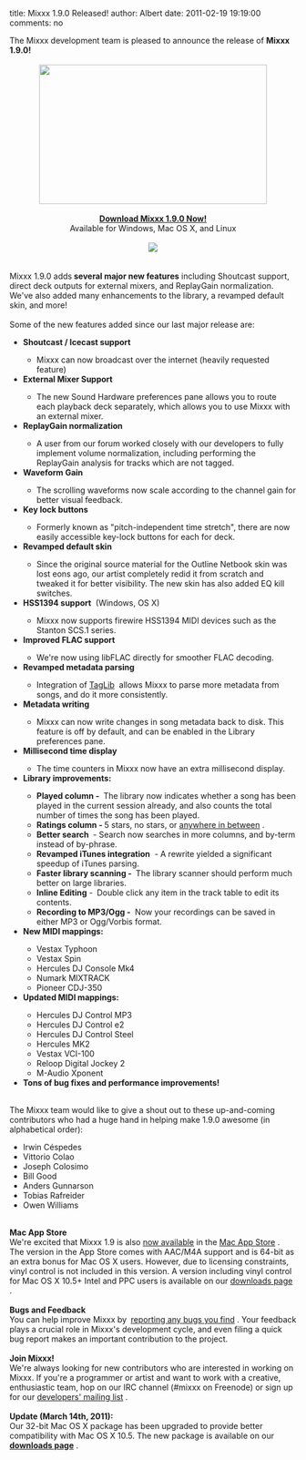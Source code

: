 title: Mixxx 1.9.0 Released!
author: Albert
date: 2011-02-19 19:19:00
comments: no

<div style="margin-bottom: 0px; margin-left: 0px; margin-right: 0px; margin-top: 0px;">The Mixxx development team is pleased to announce the release of&nbsp;<b>Mixxx 1.9.0!</b>
</div>
<div style="margin-bottom: 0px; margin-left: 0px; margin-right: 0px; margin-top: 0px;"><br />
</div>
<div class="separator" style="clear: both; margin-bottom: 0px; margin-left: 0px; margin-right: 0px; margin-top: 0px; text-align: center;"><a href="{static}/images/news/Picture-12.png" imageanchor="1" style="margin-left: 1em; margin-right: 1em;"><img border="0" src="{static}/images/news/Picture-12.png" height="245" style="cursor: move;" width="400" />
</a>
</div>
<div class="separator" style="clear: both; margin-bottom: 0px; margin-left: 0px; margin-right: 0px; margin-top: 0px; text-align: center;"><br />
</div>
<div class="separator" style="clear: both; margin-bottom: 0px; margin-left: 0px; margin-right: 0px; margin-top: 0px; text-align: center;"><b><a href="http://www.mixxx.org/download/">Download Mixxx 1.9.0 Now!</a>
</b>
</div>
<div class="separator" style="clear: both; margin-bottom: 0px; margin-left: 0px; margin-right: 0px; margin-top: 0px; text-align: center;">Available for Windows, Mac OS X, and Linux</div>
<div class="separator" style="clear: both; margin-bottom: 0px; margin-left: 0px; margin-right: 0px; margin-top: 0px; text-align: center;"><br />
</div>
<div class="separator" style="clear: both; text-align: center;"><a href="http://itunes.apple.com/us/app/mixxx/id413756578?mt=12&amp;ls=1" imageanchor="1" style="margin-left: 1em; margin-right: 1em;"><img border="0" src="{static}/images/news/available-on-mac-app-store-mixxxblog.png" />
</a>
</div>
<div class="separator" style="clear: both; text-align: center;"><br />
</div>
<div class="separator" style="clear: both; margin-bottom: 0px; margin-left: 0px; margin-right: 0px; margin-top: 0px; text-align: center;"><br />
</div>
<div style="margin-bottom: 0px; margin-left: 0px; margin-right: 0px; margin-top: 0px;">Mixxx 1.9.0 adds<b> several major new features</b>
 including Shoutcast support, direct deck outputs for external mixers, and ReplayGain normalization. We've also added many enhancements to the library, a revamped default skin, and more!&nbsp;</div>
<div><div style="margin-bottom: 0px; margin-left: 0px; margin-right: 0px; margin-top: 0px;"><br />
</div>
<div style="margin-bottom: 0px; margin-left: 0px; margin-right: 0px; margin-top: 0px;">Some of the new features added since our last major release are:</div>
<ul><li><b>Shoutcast / Icecast support</b>
</li>
<ul><li>Mixxx can now broadcast over the internet (heavily requested feature)</li>
</ul>
<li><b>External Mixer Support</b>
</li>
<ul><li>The new Sound Hardware preferences pane allows you to route each playback deck separately, which allows you to use Mixxx with an external mixer.</li>
</ul>
<li><b>ReplayGain normalization</b>
</li>
<ul><li>A user from our forum worked closely with our developers to fully implement volume normalization, including performing the ReplayGain analysis for tracks which are not tagged.</li>
</ul>
<li><b>Waveform Gain</b>
</li>
<ul><li>The scrolling waveforms now scale according to the channel gain for better visual feedback.</li>
</ul>
<li><b>Key lock buttons</b>
</li>
<ul><li>Formerly known as "pitch-independent time stretch", there are now easily accessible key-lock buttons for each for deck.</li>
</ul>
<li><b>Revamped default skin</b>
</li>
<ul><li>Since the original source material for the Outline Netbook skin was lost eons ago, our artist completely redid it from scratch and tweaked it for better visibility. The new skin has also added EQ kill switches.</li>
</ul>
<li><b>HSS1394 support</b>
&nbsp;(Windows, OS X)</li>
<ul><li>Mixxx now supports firewire HSS1394 MIDI devices such as the Stanton SCS.1 series.</li>
</ul>
<li><b>Improved FLAC support</b>
</li>
<ul><li>We're now using libFLAC directly for smoother FLAC decoding.</li>
</ul>
<li><b>Revamped metadata parsing</b>
</li>
<ul><li>Integration of&nbsp;<a href="http://developer.kde.org/~wheeler/taglib.html">TagLib</a>
&nbsp;allows Mixxx to parse more metadata from songs, and do it more consistently.</li>
</ul>
<li><b>Metadata writing</b>
</li>
<ul><li>Mixxx can now write changes in song metadata back to disk. This feature is off by default, and can be enabled in the Library preferences pane.</li>
</ul>
<li><b>Millisecond time display</b>
</li>
<ul><li>The time counters in Mixxx now have an extra millisecond display.</li>
</ul>
<li><b>Library improvements:</b>
</li>
<ul><li><b>Played column -&nbsp;</b>
The library now indicates whether a song has been played in the current session already, and also counts the total number of times the song has been played.</li>
<li><b>Ratings column - </b>
5&nbsp;stars, no stars, or&nbsp;<a href="http://www.mail-archive.com/mixxx-devel@lists.sourceforge.net/msg03273.html">anywhere in between</a>
.</li>
<li><b>Better search&nbsp;</b>
- Search now searches in more columns, and by-term instead of by-phrase.</li>
<li><b>Revamped iTunes integration</b>
&nbsp;- A rewrite yielded a significant speedup of iTunes parsing.</li>
<li><b>Faster library scanning -&nbsp;</b>
The library scanner should perform much better on large libraries.</li>
<li><b>Inline Editing</b>
 -<b>&nbsp;</b>
Double click any item in the track table to edit its contents.</li>
<li><b>Recording to MP3/Ogg -</b>
&nbsp;Now your recordings can be saved in either MP3 or Ogg/Vorbis format.</li>
</ul>
<li><b>New MIDI mappings:</b>
</li>
<ul><li>Vestax Typhoon</li>
<li>Vestax&nbsp;Spin</li>
<li>Hercules DJ Console Mk4</li>
<li>Numark MIXTRACK</li>
<li>Pioneer CDJ-350</li>
</ul>
<li><b>Updated MIDI mappings:</b>
</li>
<ul><li>Hercules DJ Control MP3</li>
<li>Hercules DJ Control e2</li>
<li>Hercules DJ Control Steel</li>
<li>Hercules MK2</li>
<li>Vestax VCI-100</li>
<li>Reloop Digital Jockey 2</li>
<li>M-Audio Xponent</li>
</ul>
<li><b>Tons of bug fixes and performance improvements!</b>
</li>
</ul>
<div><div style="margin-bottom: 0px; margin-left: 0px; margin-right: 0px; margin-top: 0px;"><br />
</div>
</div>
<div><div style="margin-bottom: 0px; margin-left: 0px; margin-right: 0px; margin-top: 0px;">The Mixxx team would like to give a shout out to these up-and-coming contributors who had a huge hand in helping make 1.9.0 awesome (in alphabetical order):</div>
</div>
<div><ul><li>Irwin Céspedes</li>
<li>Vittorio Colao</li>
<li>Joseph Colosimo</li>
<li>Bill Good</li>
<li>Anders Gunnarson</li>
<li>Tobias Rafreider</li>
<li>Owen Williams</li>
</ul>
</div>
<div><div><div><div class="separator" style="clear: both; margin-bottom: 0px; margin-left: 0px; margin-right: 0px; margin-top: 0px; text-align: left;"><br />
</div>
<div class="separator" style="clear: both; margin-bottom: 0px; margin-left: 0px; margin-right: 0px; margin-top: 0px; text-align: left;"><b>Mac App Store</b>
</div>
<div class="separator" style="clear: both; margin-bottom: 0px; margin-left: 0px; margin-right: 0px; margin-top: 0px; text-align: left;">We're excited that Mixxx 1.9 is also <a href="{filename}/news/2011-02-20-mixxx-19-now-available-in-mac-app-store.md">now available</a>
 in the <a href="http://itunes.apple.com/us/app/mixxx/id413756578?mt=12&amp;ls=1">Mac App Store</a>
. The version in the App Store comes with AAC/M4A support and is 64-bit as an extra bonus for Mac OS X users. However, due to licensing constraints, vinyl control is not included in this version. A version including vinyl control for Mac OS X 10.5+ Intel and PPC users is available on our <a href="http://www.mixxx.org/download.php">downloads page</a>
.</div>
<div class="separator" style="clear: both; margin-bottom: 0px; margin-left: 0px; margin-right: 0px; margin-top: 0px; text-align: left;"><br />
</div>
</div>
</div>
</div>
<div><div style="margin-bottom: 0px; margin-left: 0px; margin-right: 0px; margin-top: 0px;"><b></b>
</div>
<div style="margin-bottom: 0px; margin-left: 0px; margin-right: 0px; margin-top: 0px;"><b>Bugs and Feedback</b>
</div>
</div>
<div><div style="margin-bottom: 0px; margin-left: 0px; margin-right: 0px; margin-top: 0px;"><b><span class="Apple-style-span" style="font-weight: normal;"><b><span class="Apple-style-span" style="font-weight: normal;">You can help improve Mixxx by&nbsp;</span>
<span class="Apple-style-span" style="font-weight: normal;"><a href="https://bugs.launchpad.net/mixxx/+filebug">reporting any bugs you find</a>
</span>
<span class="Apple-style-span" style="font-weight: normal;">. Your feedback plays a crucial role in Mixxx's development cycle, and even filing a quick bug report makes an important contribution to the project.</span>
</b>
</span>
</b>
</div>
</div>
<div><div style="margin-bottom: 0px; margin-left: 0px; margin-right: 0px; margin-top: 0px;"><b><span class="Apple-style-span" style="font-weight: normal;"><br />
</span>
</b>
</div>
</div>
<div style="margin-bottom: 0px; margin-left: 0px; margin-right: 0px; margin-top: 0px;"><b>Join Mixxx!</b>
</div>
<div><div style="margin-bottom: 0px; margin-left: 0px; margin-right: 0px; margin-top: 0px;">We're always looking for new contributors who are interested in working on Mixxx. If you're a programmer or artist and want to work with a creative, enthusiastic team, hop on our IRC channel (#mixxx on Freenode) or sign up for our&nbsp;<a href="https://lists.sourceforge.net/lists/listinfo/mixxx-devel">developers' mailing list</a>
.</div>
</div>
<div style="margin-bottom: 0px; margin-left: 0px; margin-right: 0px; margin-top: 0px;"><br />
<b>Update (March 14th, 2011):</b>
<br />
Our 32-bit Mac OS X package has been upgraded to provide better compatibility with Mac OS X 10.5. The new package is available on our <a href="http://www.mixxx.org/download.php" style="font-weight: bold;">downloads page</a>
.</div>
</div>
